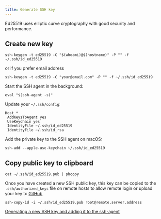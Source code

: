 ```yaml
---
title: Generate SSH key
---
```


Ed25519 uses elliptic curve cryptography with good security and performance.

## Create new key

```shell
ssh-keygen -t ed25519 -C "$(whoami)@$(hostname)" -P "" -f ~/.ssh/id_ed25519
```

or if you prefer email address

```shell
ssh-keygen -t ed25519 -C "your@email.com" -P "" -f ~/.ssh/id_ed25519
```

Start the SSH agent in the background:

```shell
eval "$(ssh-agent -s)"
```

Update your `~/.ssh/config`:

```text
Host *
 AddKeysToAgent yes
 UseKeychain yes
 IdentityFile ~/.ssh/id_ed25519
 IdentityFile ~/.ssh/id_rsa
```

Add the private key to the SSH agent on macOS:

```shell
ssh-add --apple-use-keychain ~/.ssh/id_ed25519
```

## Copy public key to clipboard

```shell
cat ~/.ssh/id_ed25519.pub | pbcopy
```

Once you have created a new SSH public key, this key can be copied to the `.ssh/authorized_keys` file on remote hosts
to allow remote login or upload your key to [GitHub](https://github.com/settings/keys)

```shell
ssh-copy-id -i ~/.ssh/id_ed25519.pub root@remote.server.address
```

[Generating a new SSH key and adding it to the ssh-agent](https://docs.github.com/en/authentication/connecting-to-github-with-ssh/generating-a-new-ssh-key-and-adding-it-to-the-ssh-agent)
